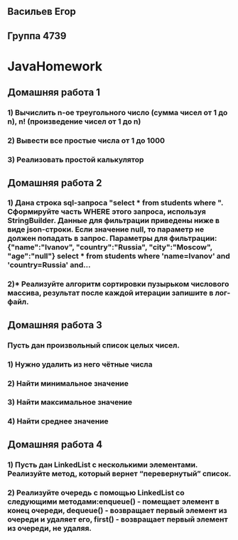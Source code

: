 ## Васильев Егор  
## Группа 4739
 # JavaHomework
## Домашняя работа 1
### 1) Вычислить n-ое треугольного число (сумма чисел от 1 до n), n! (произведение чисел от 1 до n)
### 2) Вывести все простые числа от 1 до 1000
### 3) Реализовать простой калькулятор
## Домашняя работа 2
### 1) Дана строка sql-запроса "select * from students where ". Сформируйте часть WHERE этого запроса, используя StringBuilder.  Данные для фильтрации приведены ниже в виде json-строки.  Если значение null, то параметр не должен попадать в запрос. Параметры для фильтрации: {"name":"Ivanov", "country":"Russia", "city":"Moscow", "age":"null"} select * from students where 'name=Ivanov' and 'country=Russia' and...
### 2)* Реализуйте алгоритм сортировки пузырьком числового массива, результат после каждой итерации запишите в лог-файл.
## Домашняя работа 3

### Пусть дан произвольный список целых чисел.

### 1) Нужно удалить из него чётные числа
### 2) Найти минимальное значение
### 3) Найти максимальное значение
### 4) Найти среднее значение
## Домашняя работа 4
### 1) Пусть дан LinkedList с несколькими элементами. Реализуйте метод, который вернет “перевернутый” список.
### 2) Реализуйте очередь с помощью LinkedList со следующими методами:enqueue() - помещает элемент в конец очереди, dequeue() - возвращает первый элемент из очереди и удаляет его, first() - возвращает первый элемент из очереди, не удаляя.
